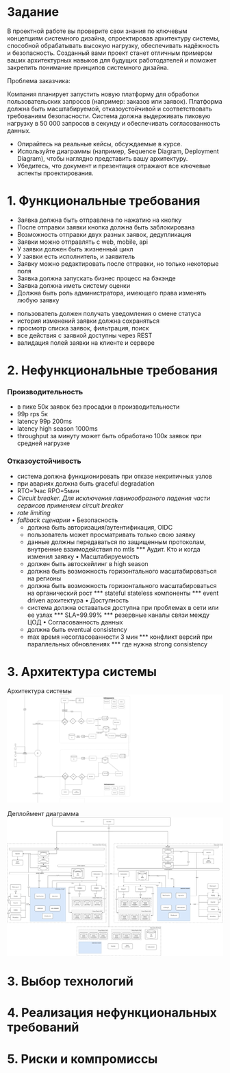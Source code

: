
# Задание
В проектной работе вы проверите свои знания по ключевым концепциям системного дизайна, спроектировав архитектуру системы, способной обрабатывать высокую нагрузку, обеспечивать надёжность и безопасность. Созданный вами проект станет отличным примером ваших архитектурных навыков для будущих работодателей и поможет закрепить понимание принципов системного дизайна.

Проблема заказчика:

Компания планирует запустить новую платформу для обработки пользовательских запросов (например: заказов или заявок). Платформа должна быть масштабируемой, отказоустойчивой и соответствовать требованиям безопасности. Система должна выдерживать пиковую нагрузку в 50 000 запросов в секунду и обеспечивать согласованность данных.

* Опирайтесь на реальные кейсы, обсуждаемые в курсе.
* Используйте диаграммы (например, Sequence Diagram, Deployment Diagram), чтобы наглядно представить вашу архитектуру.
* Убедитесь, что документ и презентация отражают все ключевые аспекты проектирования.

# 1. Функциональные требования
-   Заявка должна быть отправлена по нажатию на кнопку
-   После отправки заявки кнопка должна быть заблокирована
-   Возможность отправки двух разных заявок, дедупликация
-   Заявки можно отправлять с web, mobile, api
-   У заявки должен быть жизненный цикл
-   У заявки есть исполнитель, и заявитель
-   Заявку можно редактировать после отправки, но только некоторые поля
-   Заявка должна запускать бизнес процесс на бэкэнде
-   Заявка должна иметь систему оценки
-   Должна быть роль администратора, имеющего права изменять любую заявку
* пользователь должен получать уведомления о смене статуса
* история изменений заявки должна сохраняться
* просмотр списка заявок, фильтрация, поиск
* все действия с заявкой доступны через REST
* валидация полей заявки на клиенте и сервере

# 2. Нефункциональные требования
### Производительность
* в пике 50к заявок без просадки в производительности
* 99p rps 5к
* latency 99p 200ms
* latency high season 1000ms
* throughput за минуту может быть обработано 100к заявок при средней нагрузке
### Отказоустойчивость
* система должна функционировать при отказе некритичных узлов
* при авариях должна быть graceful degradation
* RTO=1час RPO=5мин
* *Circuit breaker. Для исключения лавинообразного падения части сервисов применяем circuit breaker*
* *rate limiting*
* *fallback сценарии*
• Безопасность
	* должна быть авторизация/аутентификация, OIDC
	* пользователь может просматривать только свою заявку
	* данные должны передаваться по защищенным протоколам, внутренние взаимодействия по mtls
	*** Аудит. Кто и когда изменил заявку
• Масштабируемость
	* должен быть автоскейлинг в high season
	* должна быть возможность горизонтального масштабироваться на регионы
	* должна быть возможность горизонтального масштабироваться на органический рост
	*** stateful stateless компоненты
	*** event driven архитектура
• Доступность
	* система должна оставаться доступна при проблемах в сети или ее узлах
	*** SLA=99.99%
	*** резервные каналы связи между ЦОД
• Согласованность данных
	* должна быть eventual consistency
	* max время несогласованности 3 мин
	*** конфликт версий при параллельных обновлениях
	*** где нужна strong consistency

# 3. Архитектура системы

Архитектура системы
![Архитектура](https://github.com/serjteplov/system-design/blob/5e495cb6f1ee95aff7ac2c6b11e54f3ea0916b90/dz7%20-%20final%20project/arch.jpg)

Деплоймент диаграмма
![Развертывание](https://github.com/serjteplov/system-design/blob/5e495cb6f1ee95aff7ac2c6b11e54f3ea0916b90/dz7%20-%20final%20project/dep.jpg)

# 3. Выбор технологий
# 4. Реализация нефункциональных требований
# 5. Риски и компромиссы

